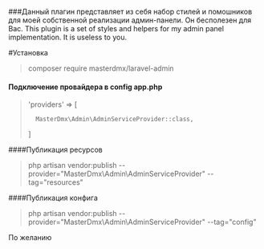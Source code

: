 ###Данный плагин представляет из себя набор стилей и помошников для моей собственной реализации админ-панели. Он бесполезен для Вас.
This plugin is a set of styles and helpers for my admin panel implementation. It is useless to you.


#Установка
>composer require masterdmx/laravel-admin

#### Подключение провайдера в config app.php
> 'providers' => [
> 
>       MasterDmx\Admin\AdminServiceProvider::class,
> ]

####Публикация ресурсов
>php artisan vendor:publish --provider="MasterDmx\Admin\AdminServiceProvider" --tag="resources"

####Публикация конфига

>php artisan vendor:publish --provider="MasterDmx\Admin\AdminServiceProvider" --tag="config"

По желанию
